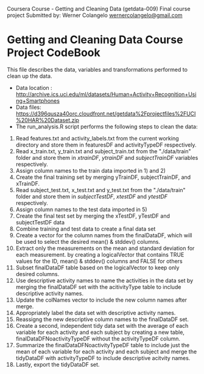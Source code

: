 Coursera Course - Getting and Cleaning Data (getdata-009)
Final course project
Submitted by:
Werner Colangelo
wernercolangelo@gmail.com

Getting and Cleaning Data Course Project CodeBook
=================================================
This file describes the data, variables and transformations performed to clean up the data.
* Data location : http://archive.ics.uci.edu/ml/datasets/Human+Activity+Recognition+Using+Smartphones      
* Data files: https://d396qusza40orc.cloudfront.net/getdata%2Fprojectfiles%2FUCI%20HAR%20Dataset.zip  
* The run_analysis.R script performs the following steps to clean the data:
 1. Read features.txt and activity_labels.txt from the current working directory and store them in featuresDF and activityTypeDF respectively.
 2. Read x_train.txt, y_train.txt and subject_train.txt from the "./data/train" folder and store them in *xtrainDF*, *ytrainDF* and *subjectTrainDF* variables respectively.
 3. Assign column names to the train data imported in 1) and 2)
 4. Create the final training set by merging yTrainDF, subjectTrainDF, and xTrainDF.
 5. Read subject_test.txt, x_test.txt and y_test.txt from the "./data/train" folder and store them in *subjectTestDF*, *xtestDF* and *ytestDF* respectively.
 6. Assign column names to the test data imported in 5)
 7. Create the final test set by merging the xTestDF, yTestDF and subjectTestDF data
 8. Combine training and test data to create a final data set
 9. Create a vector for the column names from the finalDataDF, which will be used to select the desired mean() & stddev() columns.
 10. Extract only the measurements on the mean and standard deviation for each measurement. by creating a logicalVector that contains TRUE values for the ID, mean() & stddev() columns and FALSE for others
 11. Subset finalDataDF table based on the logicalVector to keep only desired columns.
 12. Use descriptive activity names to name the activities in the data set by merging the finalDataDF set with the acitivityType table to include descriptive activity names.
 13. Update the colNames vector to include the new column names after merge.
 14. Appropriately label the data set with descriptive activity names.
 15. Reassigng the new descriptive column names to the finalDataDF set.
 16. Create a second, independent tidy data set with the average of each variable for each activity and each subject by creating a new table, finalDataDFNoactivityTypeDF without the activityTypeDF column.
 17. Summarize the finalDataDFNoactivityTypeDF table to include just the mean of each variable for each activity and each subject and merge the tidyDataDF with activityTypeDF to include descriptive acitvity names.
 18. Lastly, export the tidyDataDF set.
